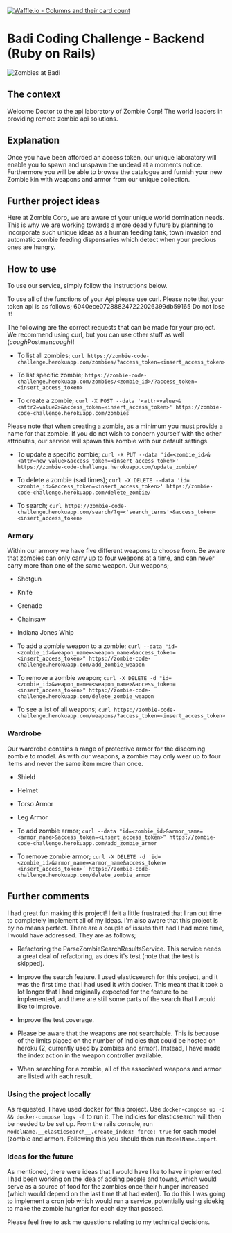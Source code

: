 [![Waffle.io - Columns and their card count](https://badge.waffle.io/twp88/coding-challenge-backend.svg?columns=all)](https://waffle.io/twp88/coding-challenge-backend)

# Badi Coding Challenge - Backend (Ruby on Rails)
![Zombies at Badi](https://user-images.githubusercontent.com/4199523/33260366-e54216aa-d35f-11e7-8442-8d9e1cd67d88.jpg)

## The context
Welcome Doctor to the api laboratory of Zombie Corp! The world leaders in providing remote zombie api solutions.

## Explanation

Once you have been afforded an access token, our unique laboratory will enable you to spawn and unspawn the undead at a moments notice. Furthermore you will be able to browse the catalogue and furnish your new Zombie kin with weapons and armor from our unique collection.

## Further project ideas

Here at Zombie Corp, we are aware of your unique world domination needs. This is why we are working towards a more deadly future by planning to incorporate such unique ideas as a human feeding tank, town invasion and automatic zombie feeding dispensaries which detect when your precious ones are hungry.

## How to use

To use our service, simply follow the instructions below.

To use all of the functions of your Api please use curl.
Please note that your token api is as follows; 6040ece072888247222026399db59165
Do not lose it!

The following are the correct requests that can be made for your project. We recommend using curl, but you can use other stuff as well (*cough*Postman*cough*)!

* To list all zombies;
`curl https://zombie-code-challenge.herokuapp.com/zombies/?access_token=<insert_access_token>`

* To list specific zombie; `https://zombie-code-challenge.herokuapp.com/zombies/<zombie_id>/?access_token=<insert_access_token>`

* To create a zombie;
`curl -X POST --data '<attr=value>&<attr2=value2>&access_token=<insert_access_token>' https://zombie-code-challenge.herokuapp.com/zombies`

Please note that when creating a zombie, as a minimum you must provide a name for that zombie. If you do not
wish to concern yourself with the other attributes, our service will spawn this zombie with our default settings.

* To update a specific zombie;
`curl -X PUT --data 'id=<zombie_id>&<attr=new_value>&access_token=<insert_access_token>' https://zombie-code-challenge.herokuapp.com/update_zombie/`

* To delete a zombie (sad times);
`curl -X DELETE --data 'id=<zombie_id>&access_token=<insert_access_token>' https://zombie-code-challenge.herokuapp.com/delete_zombie/`

* To search;
`curl https://zombie-code-challenge.herokuapp.com/search/?q=<'search_terms'>&access_token=<insert_access_token>`

### Armory
Within our armory we have five different weapons to choose from. Be aware that zombies can only carry up to
four weapons at a time, and can never carry more than one of the same weapon. Our weapons;
  * Shotgun
  * Knife
  * Grenade
  * Chainsaw
  * Indiana Jones Whip

 * To add a zombie weapon to a zombie;
 `curl --data "id=<zombie_id>&weapon_name=<weapon_name>&access_token=<insert_access_token>" https://zombie-code-challenge.herokuapp.com/add_zombie_weapon`

 * To remove a zombie weapon;
 `curl -X DELETE -d "id=<zombie_id>&weapon_name=<weapon_name>&access_token=<insert_access_token>" https://zombie-code-challenge.herokuapp.com/delete_zombie_weapon`

 * To see a list of all weapons;
 `curl https://zombie-code-challenge.herokuapp.com/weapons/?access_token=<insert_access_token>`

 ### Wardrobe
Our wardrobe contains a range of protective armor for the discerning zombie to model. As with our weapons, a zombie
may only wear up to four items and never the same item more than once.
  * Shield
  * Helmet
  * Torso Armor
  * Leg Armor

* To add zombie armor;
`curl --data "id=<zombie_id>&armor_name=<armor_name>&access_token=<insert_access_token>” https://zombie-code-challenge.herokuapp.com/add_zombie_armor`

* To remove zombie armor;
`curl -X DELETE -d 'id=<zombie_id>&armor_name=<armor_name&access_token=<insert_access_token>’ https://zombie-code-challenge.herokuapp.com/delete_zombie_armor`

## Further comments
I had great fun making this project! I felt a little frustrated that I ran out time to completely implement all of my ideas. I'm also aware that this project is by no means perfect. There are a couple of issues that had I had more time, I would have addressed. They are as follows;

  * Refactoring the ParseZombieSearchResultsService. This service needs a great deal of refactoring, as does it's test (note that the test is skipped).

  * Improve the search feature. I used elasticsearch for this project, and it was the first time that i had used it with docker. This meant that it took a lot longer that I had originally expected for the feature to be implemented, and there are still some parts of the search that I would like to improve.

  * Improve the test coverage.

  * Please be aware that the weapons are not searchable. This is because of the limits placed on the number of    indicies that could be hosted on heroku (2, currently used by zombies and armor). Instead, I have made the index action in the weapon controller available.

  * When searching for a zombie, all of the associated weapons and armor are listed with each result.

### Using the project locally
As requested, I have used docker for this project. Use  `docker-compose up -d && docker-compose logs -f` to run it. The indicies for elasticsearch will then be needed to be set up. From the rails console, run `ModelName.__elasticsearch__.create_index! force: true` for each model (zombie and armor). Following this you should then run `ModelName.import`.

### Ideas for the future
As mentioned, there were ideas that I would have like to have implemented. I had been working on the idea of adding people and towns, which would serve as a source of food for the zombies once their hunger increased (which would depend on the last time that had eaten).
To do this I was going to implement a cron job which would run a service, potentially using sidekiq to make the zombie hungrier for each day that passed.

Please feel free to ask me questions relating to my technical decisions.
